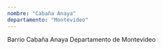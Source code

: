 ```yaml
---
nombre: "Cabaña Anaya"
departamento: "Montevideo"
---
```


Barrio Cabaña Anaya
Departamento de Montevideo
